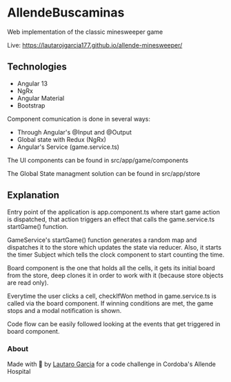 # AllendeBuscaminas

Web implementation of the classic minesweeper game

Live: https://lautarojgarcia177.github.io/allende-minesweeper/

## Technologies
- Angular 13
- NgRx
- Angular Material
- Bootstrap

Component comunication is done in several ways:
- Through Angular's @Input and @Output
- Global state with Redux (NgRx)
- Angular's Service (game.service.ts)

The UI components can be found in src/app/game/components

The Global State managment solution can be found in src/app/store

## Explanation

Entry point of the application is app.component.ts where start game action is dispatched, that action triggers an effect that calls the game.service.ts startGame() function.

GameService's startGame() function generates a random map and dispatches it to the store which updates the state via reducer. Also, it starts the timer Subject which tells the clock component to start counting the time.

Board component is the one that holds all the cells, it gets its initial board from the store, deep clones it in order to work with it (because store objects are read only).

Everytime the user clicks a cell, checkIfWon method in game.service.ts is called via the board component. If winning conditions are met, the game stops and a modal notification is shown.

Code flow can be easily followed looking at the events that get triggered in board component.


### About

Made with 💌 by [Lautaro Garcia](https://github.com/lautarojgarcia177/lautarojgarcia177) for a code challenge in Cordoba's Allende Hospital